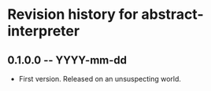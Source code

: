 # Revision history for abstract-interpreter

## 0.1.0.0 -- YYYY-mm-dd

* First version. Released on an unsuspecting world.
